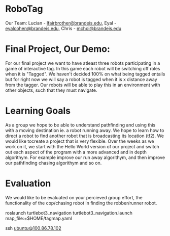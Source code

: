 # RoboTag
Our Team: Lucian - lfairbrother@brandeis.edu, Eyal - eyalcohen@brandeis.edu, Chris - mchoi@brandeis.edu

# Final Project, Our Demo:
For our final project we want to have atleast three robots participating
in a game of interactive tag. In this game each robot will be switching
off roles when it is "Tagged". We haven't decided 100% on what being
tagged entails but for right now we will say a robot is tagged when it 
is x distance away from the tagger. Our robots will be able to play this
in an environment with other objects, such that they must navigate. 

# Learning Goals
As a group we hope to be able to understand pathfinding and using this with
a moving destination ie. a robot running away. We hope to learn how to direct 
a robot to find another robot that is broadcasting its location (tf2). 
We would like tocreate a project that is very flexible. Over the weeks as we work
on it, we start with the Hello World version of our project and switch out each 
aspect of the program with a more advanced and in depth algorithym. For example 
improve our run away algorithym, and then improve our pathfinding chasing algorithym and so on.

# Evaluation
We would like to be evaluated on your percieved group effort, the functionality
of the cop/chasing robot in finding the robber/runner robot.


roslaunch turtlebot3_navigation turtlebot3_navigation.launch map_file:=$HOME/tagmap.yaml

ssh ubuntu@100.86.78.102
